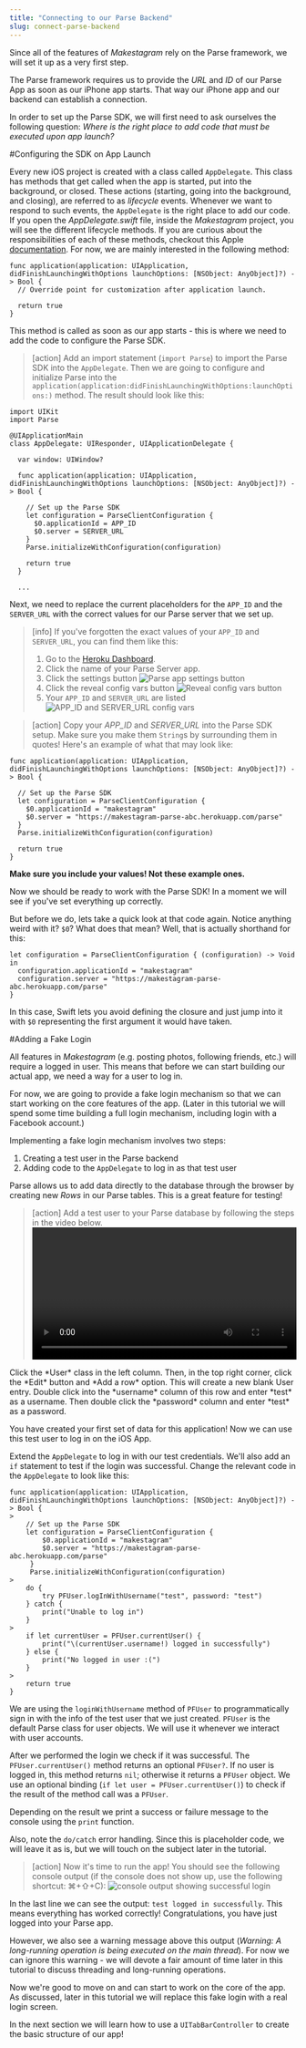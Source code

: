 ```yaml
---
title: "Connecting to our Parse Backend"
slug: connect-parse-backend
---
```


Since all of the features of *Makestagram* rely on the Parse framework, we will set it up as a very first step.

The Parse framework requires us to provide the *URL* and *ID* of our Parse App as soon as our iPhone app starts. That way our iPhone app and our backend can establish a connection.

In order to set up the Parse SDK, we will first need to ask ourselves the following question: *Where is the right place to add code that must be executed upon app launch?*

#Configuring the SDK on App Launch

Every new iOS project is created with a class called `AppDelegate`. This class has methods that get called when the app is started, put into the background, or closed. These actions (starting, going into the background, and closing), are referred to as *lifecycle* events.  Whenever we want to respond to such events, the `AppDelegate` is the right place to add our code. If you open the *AppDelegate.swift* file, inside the *Makestagram* project, you will see the different lifecycle methods. If you are curious about the responsibilities of each of these methods, checkout this Apple [documentation](https://developer.apple.com/library/ios/documentation/iPhone/Conceptual/iPhoneOSProgrammingGuide/TheAppLifeCycle/TheAppLifeCycle.html). For now, we are mainly interested in the following method:

    func application(application: UIApplication, didFinishLaunchingWithOptions launchOptions: [NSObject: AnyObject]?) -> Bool {
      // Override point for customization after application launch.

      return true
    }

This method is called as soon as our app starts - this is where we need to add the code to configure the Parse SDK.

> [action]
Add an import statement (`import Parse`) to import the Parse SDK into the `AppDelegate`. Then we are going to configure and initialize Parse into the `application(application:didFinishLaunchingWithOptions:launchOptions:)` method. The result should look like this:
>
    import UIKit
    import Parse
>
    @UIApplicationMain
    class AppDelegate: UIResponder, UIApplicationDelegate {
>
      var window: UIWindow?
>
      func application(application: UIApplication, didFinishLaunchingWithOptions launchOptions: [NSObject: AnyObject]?) -> Bool {
>
        // Set up the Parse SDK
        let configuration = ParseClientConfiguration {
          $0.applicationId = APP_ID
          $0.server = SERVER_URL
        }
        Parse.initializeWithConfiguration(configuration)
>
        return true
      }
>
      ...

Next, we need to replace the current placeholders for the `APP_ID` and the `SERVER_URL` with the correct values for our Parse server that we set up. 

> [info] If you've forgotten the exact values of your `APP_ID` and `SERVER_URL`, you can find them like this:
> 
> 1. Go to the [Heroku Dashboard](https://dashboard.heroku.com/apps).
> 1. Click the name of your Parse Server app.
> 1. Click the settings button ![Parse app settings button](parse-app-settings.png)
> 1. Click the reveal config vars button ![Reveal config vars button](reveal-config-vars.png)
> 1. Your `APP_ID` and `SERVER_URL` are listed ![APP_ID and SERVER_URL config vars](config-vars.png)

<!-- html comment to break boxes -->

> [action]
Copy your *APP_ID* and *SERVER_URL* into the Parse SDK setup. Make sure you make them `String`s by surrounding them in quotes! Here's an example of what that may look like:
>
    func application(application: UIApplication, didFinishLaunchingWithOptions launchOptions: [NSObject: AnyObject]?) -> Bool {
>
      // Set up the Parse SDK
      let configuration = ParseClientConfiguration {
        $0.applicationId = "makestagram"
        $0.server = "https://makestagram-parse-abc.herokuapp.com/parse"
      }
      Parse.initializeWithConfiguration(configuration)
>
      return true
    }

**Make sure you include your values! Not these example ones.**

Now we should be ready to work with the Parse SDK! In a moment we will see if you've set everything up correctly.

But before we do, lets take a quick look at that code again. Notice anything weird with it? `$0`? What does that mean? Well, that is actually shorthand for this:
>
	let configuration = ParseClientConfiguration { (configuration) -> Void in
	  configuration.applicationId = "makestagram"
	  configuration.server = "https://makestagram-parse-abc.herokuapp.com/parse"
	}

In this case, Swift lets you avoid defining the closure and just jump into it with `$0` representing the first argument it would have taken.


#Adding a Fake Login

All features in *Makestagram* (e.g. posting photos, following friends, etc.) will require a logged in user. This means that before we can start building our actual app, we need a way for a user to log in.

For now, we are going to provide a fake login mechanism so that we can start working on the core features of the app. (Later in this tutorial we will spend some time building a full login mechanism, including login with a Facebook account.)

Implementing a fake login mechanism involves two steps:

1. Creating a test user in the Parse backend
2. Adding code to the `AppDelegate` to log in as that test user

Parse allows us to add data directly to the database through the browser by creating new *Rows* in our Parse tables. This is a great feature for testing!
> [action]
Add a test user to your Parse database by following the steps in the video below. <video width="100%" controls>
  <source src="https://s3.amazonaws.com/mgwu-misc/Makestagram/create-test-user.mov" type="video/mp4">
</video>
   Click the *User* class in the left column. Then, in the top right corner, click the *Edit* button and *Add a row* option. This will create a new blank User entry. Double click into the *username* column of this row and enter *test* as a username. Then double click the *password* column and enter *test* as a password.

You have created your first set of data for this application! Now we can use this test user to log in on the iOS App.
>
Extend the `AppDelegate` to log in with our test credentials. We'll also add an `if` statement to test if the login was successful. Change the relevant code in the `AppDelegate` to look like this:
>
```
func application(application: UIApplication, didFinishLaunchingWithOptions launchOptions: [NSObject: AnyObject]?) -> Bool {
>
	// Set up the Parse SDK
    let configuration = ParseClientConfiguration {
        $0.applicationId = "makestagram"
        $0.server = "https://makestagram-parse-abc.herokuapp.com/parse"
   	 }
   	 Parse.initializeWithConfiguration(configuration)
>
    do {
        try PFUser.logInWithUsername("test", password: "test")
    } catch {
        print("Unable to log in")
    }
>
    if let currentUser = PFUser.currentUser() {
        print("\(currentUser.username!) logged in successfully")
    } else {
        print("No logged in user :(")
    }
>
    return true
}
```

We are using the `loginWithUsername` method of `PFUser` to programmatically sign in with the info of the test user that we just created. `PFUser` is the default Parse class for user objects. We will use it whenever we interact with user accounts.

After we performed the login we check if it was successful. The `PFUser.currentUser()` method returns an optional `PFUser?`. If no user is logged in, this method returns `nil`; otherwise it returns a `PFUser` object. We use an optional binding (`if let user = PFUser.currentUser()`) to check if the result of the method call was a `PFUser`.

Depending on the result we print a success or failure message to the console using the `print` function.

Also, note the `do/catch` error handling. Since this is placeholder code, we will leave it as is, but we will touch on the subject later in the tutorial.

> [action]
Now it's time to run the app! You should see the following console output (if the console does not show up, use the following shortcut: ⌘+⇧+C):
![console output showing successful login](console_output.png)

In the last line we can see the output: `test logged in successfully`. This means everything has worked correctly! Congratulations, you have just logged into your Parse app.

However, we also see a warning message above this output (*Warning: A long-running operation is being executed on the main thread*). For now we can ignore this warning - we will devote a fair amount of time later in this tutorial to discuss threading and long-running operations.

Now we're good to move on and can start to work on the core of the app. As discussed, later in this tutorial we will replace this fake login with a real login screen.

In the next section we will learn how to use a `UITabBarController` to create the basic structure of our app!
